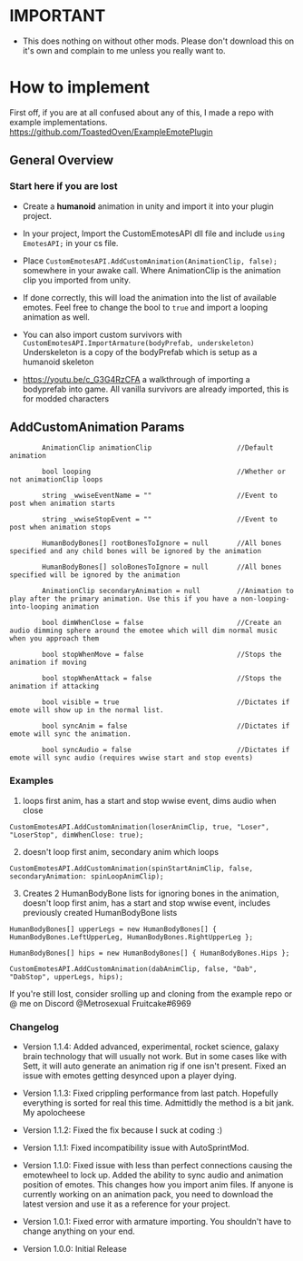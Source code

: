 # IMPORTANT

- This does nothing on without other mods. Please don't download this on it's own and complain to me unless you really want to.

# How to implement
First off, if you are at all confused about any of this, I made a repo with example implementations. https://github.com/ToastedOven/ExampleEmotePlugin

## General Overview
### Start here if you are lost
- Create a **humanoid** animation in unity and import it into your plugin project.
- In your project, Import the CustomEmotesAPI dll file and include `using EmotesAPI;` in your cs file.
- Place `CustomEmotesAPI.AddCustomAnimation(AnimationClip, false);` somewhere in your awake call. Where AnimationClip is the animation clip you imported from unity.
- If done correctly, this will load the animation into the list of available emotes. Feel free to change the bool to `true` and import a looping animation as well.

- You can also import custom survivors with
`CustomEmotesAPI.ImportArmature(bodyPrefab, underskeleton)`
Underskeleton is a copy of the bodyPrefab which is setup as a humanoid skeleton

- https://youtu.be/c_G3G4RzCFA        a walkthrough of importing a bodyprefab into game. All vanilla survivors are already imported, this is for modded characters

## AddCustomAnimation Params
            AnimationClip animationClip                     //Default animation
			
            bool looping                                    //Whether or not animationClip loops
			
            string _wwiseEventName = ""                     //Event to post when animation starts
			
            string _wwiseStopEvent = ""                     //Event to post when animation stops
			
            HumanBodyBones[] rootBonesToIgnore = null       //All bones specified and any child bones will be ignored by the animation
			
            HumanBodyBones[] soloBonesToIgnore = null       //All bones specified will be ignored by the animation
			
            AnimationClip secondaryAnimation = null         //Animation to play after the primary animation. Use this if you have a non-looping-into-looping animation
			
            bool dimWhenClose = false                       //Create an audio dimming sphere around the emotee which will dim normal music when you approach them
			
            bool stopWhenMove = false                       //Stops the animation if moving
			
            bool stopWhenAttack = false                     //Stops the animation if attacking
			
            bool visible = true                             //Dictates if emote will show up in the normal list.
			
            bool syncAnim = false                           //Dictates if emote will sync the animation.
			
            bool syncAudio = false                          //Dictates if emote will sync audio (requires wwise start and stop events)


### Examples
1.  loops first anim, has a start and stop wwise event, dims audio when close

`CustomEmotesAPI.AddCustomAnimation(loserAnimClip, true, "Loser", "LoserStop", dimWhenClose: true);`


2. doesn't loop first anim, secondary anim which loops

`CustomEmotesAPI.AddCustomAnimation(spinStartAnimClip, false, secondaryAnimation: spinLoopAnimClip);`


3. Creates 2 HumanBodyBone lists for ignoring bones in the animation, doesn't loop first anim, has a start and stop wwise event, includes previously created HumanBodyBone lists

`HumanBodyBones[] upperLegs = new HumanBodyBones[] { HumanBodyBones.LeftUpperLeg, HumanBodyBones.RightUpperLeg };`

`HumanBodyBones[] hips = new HumanBodyBones[] { HumanBodyBones.Hips };`

`CustomEmotesAPI.AddCustomAnimation(dabAnimClip, false, "Dab", "DabStop", upperLegs, hips);`

If you're still lost, consider srolling up and cloning from the example repo or @ me on Discord @Metrosexual Fruitcake#6969

### Changelog

- Version 1.1.4: Added advanced, experimental, rocket science, galaxy brain technology that will usually not work. But in some cases like with Sett, it will auto generate an animation rig if one isn't present. Fixed an issue with emotes getting desynced upon a player dying.

- Version 1.1.3: Fixed crippling performance from last patch. Hopefully everything is sorted for real this time. Admittidly the method is a bit jank. My apolocheese

- Version 1.1.2: Fixed the fix because I suck at coding :)

- Version 1.1.1: Fixed incompatibility issue with AutoSprintMod.

- Version 1.1.0: Fixed issue with less than perfect connections causing the emotewheel to lock up. Added the ability to sync audio and animation position of emotes. This changes how you import anim files. If anyone is currently working on an animation pack, you need to download the latest version and use it as a reference for your project.

- Version 1.0.1: Fixed error with armature importing. You shouldn't have to change anything on your end.

- Version 1.0.0: Initial Release
